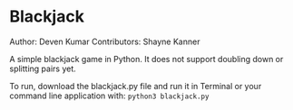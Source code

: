 # Blackjack
Author: Deven Kumar
Contributors: Shayne Kanner

A simple blackjack game in Python. It does not support doubling down or splitting pairs yet.

To run, download the blackjack.py file and run it in Terminal or your command line application with:
  ```python3 blackjack.py```

